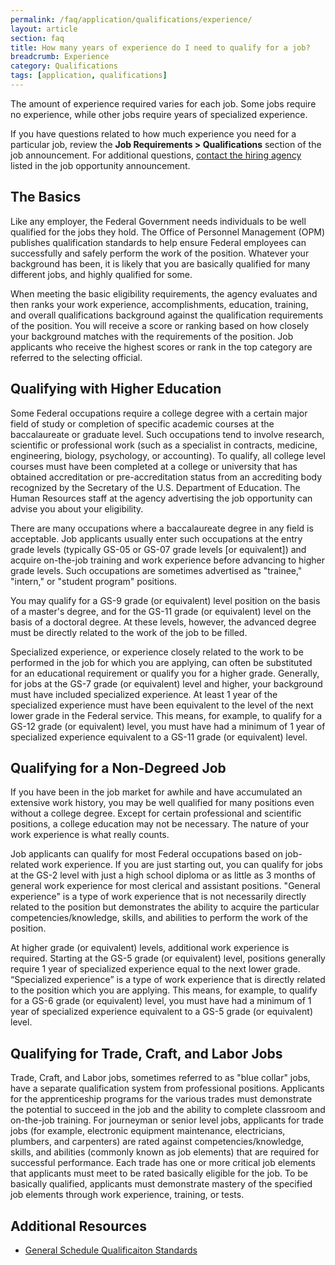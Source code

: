 ```yaml
---
permalink: /faq/application/qualifications/experience/
layout: article
section: faq
title: How many years of experience do I need to qualify for a job?
breadcrumb: Experience
category: Qualifications
tags: [application, qualifications]
---
```


The amount of experience required varies for each job. Some jobs require no experience, while other jobs require years of specialized experience.

If you have questions related to how much experience you need for a particular job, review the **Job Requirements > Qualifications** section of the job announcement. For additional questions, [contact the hiring agency](../../../../how-to/application/agency/contact/) listed in the job opportunity announcement.

## The Basics

Like any employer, the Federal Government needs individuals to be well qualified for the jobs they hold. The Office of Personnel Management (OPM) publishes qualification standards to help ensure Federal employees can successfully and safely perform the work of the position. Whatever your background has been, it is likely that you are basically qualified for many different jobs, and highly qualified for some.

When meeting the basic eligibility requirements, the agency evaluates and then ranks your work experience, accomplishments, education, training, and overall qualifications background against the qualification requirements of the position. You will receive a score or ranking based on how closely your background matches with the requirements of the position. Job applicants who receive the highest scores or rank in the top category are referred to the selecting official.

## Qualifying with Higher Education

Some Federal occupations require a college degree with a certain major field of study or completion of specific academic courses at the baccalaureate or graduate level. Such occupations tend to involve research, scientific or professional work (such as a specialist in contracts, medicine, engineering, biology, psychology, or accounting). To qualify, all college level courses must have been completed at a college or university that has obtained accreditation or pre-accreditation status from an accrediting body recognized by the Secretary of the U.S. Department of Education. The Human Resources staff at the agency advertising the job opportunity can advise you about your eligibility.

There are many occupations where a baccalaureate degree in any field is acceptable. Job applicants usually enter such occupations at the entry grade levels (typically GS-05 or GS-07 grade levels [or equivalent]) and acquire on-the-job training and work experience before advancing to higher grade levels. Such occupations are sometimes advertised as "trainee," "intern," or "student program" positions.

You may qualify for a GS-9 grade (or equivalent) level position on the basis of a master's degree, and for the GS-11 grade (or equivalent) level on the basis of a doctoral degree. At these levels, however, the advanced degree must be directly related to the work of the job to be filled.

Specialized experience, or experience closely related to the work to be performed in the job for which you are applying, can often be substituted for an educational requirement or qualify you for a higher grade. Generally, for jobs at the GS-7 grade (or equivalent) level and higher, your background must have included specialized experience. At least 1 year of the specialized experience must have been equivalent to the level of the next lower grade in the Federal service. This means, for example, to qualify for a GS-12 grade (or equivalent) level, you must have had a minimum of 1 year of specialized experience equivalent to a GS-11 grade (or equivalent) level.


## Qualifying for a Non-Degreed Job

If you have been in the job market for awhile and have accumulated an extensive work history, you may be well qualified for many positions even without a college degree. Except for certain professional and scientific positions, a college education may not be necessary. The nature of your work experience is what really counts.

Job applicants can qualify for most Federal occupations based on job-related work experience. If you are just starting out, you can qualify for jobs at the GS-2 level with just a high school diploma or as little as 3 months of general work experience for most clerical and assistant positions. "General experience" is a type of work experience that is not necessarily directly related to the position but demonstrates the ability to acquire the particular competencies/knowledge, skills, and abilities to perform the work of the position.

At higher grade (or equivalent) levels, additional work experience is required. Starting at the GS-5 grade (or equivalent) level, positions generally require 1 year of specialized experience equal to the next lower grade. “Specialized experience” is a type of work experience that is directly related to the position which you are applying. This means, for example, to qualify for a GS-6 grade (or equivalent) level, you must have had a minimum of 1 year of specialized experience equivalent to a GS-5 grade (or equivalent) level.


## Qualifying for Trade, Craft, and Labor Jobs

Trade, Craft, and Labor jobs, sometimes referred to as "blue collar" jobs, have a separate qualification system from professional positions. Applicants for the apprenticeship programs for the various trades must demonstrate the potential to succeed in the job and the ability to complete classroom and on-the-job training. For journeyman or senior level jobs, applicants for trade jobs (for example, electronic equipment maintenance, electricians, plumbers, and carpenters) are rated against competencies/knowledge, skills, and abilities (commonly known as job elements) that are required for successful performance. Each trade has one or more critical job elements that applicants must meet to be rated basically eligible for the job. To be basically qualified, applicants must demonstrate mastery of the specified job elements through work experience, training, or tests.

## Additional Resources

* [General Schedule Qualificaiton Standards](https://www.opm.gov/policy-data-oversight/classification-qualifications/general-schedule-qualification-standards/)